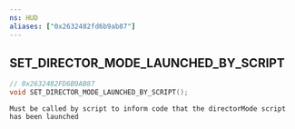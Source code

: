 ```yaml
---
ns: HUD
aliases: ["0x2632482fd6b9ab87"]
---
```

## SET_DIRECTOR_MODE_LAUNCHED_BY_SCRIPT

```c
// 0x2632482FD6B9AB87
void SET_DIRECTOR_MODE_LAUNCHED_BY_SCRIPT();
```

```
Must be called by script to inform code that the directorMode script has been launched
```
